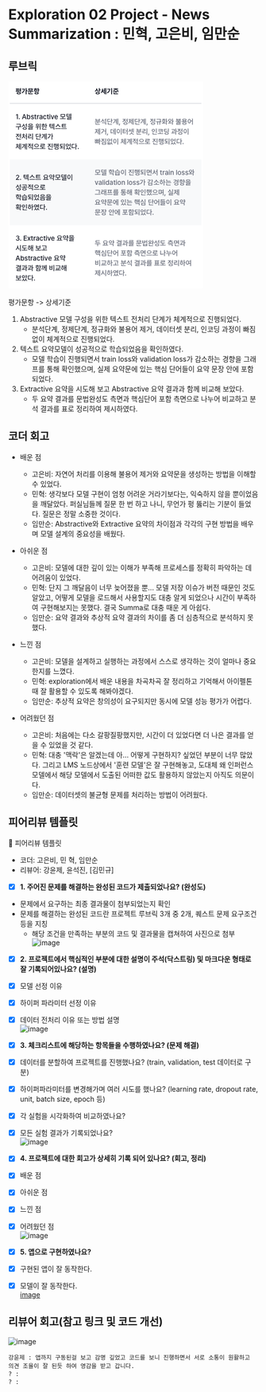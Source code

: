 # Exploration 02 Project - News Summarization : 민혁, 고은비, 임만순

## 루브릭

![alt text](readme_data/image.png)

평가문항 -> 상세기준

1. Abstractive 모델 구성을 위한 텍스트 전처리 단계가 체계적으로 진행되었다.
   - 분석단계, 정제단계, 정규화와 불용어 제거, 데이터셋 분리, 인코딩 과정이 빠짐없이 체계적으로 진행되었다.
2. 텍스트 요약모델이 성공적으로 학습되었음을 확인하였다.
   - 모델 학습이 진행되면서 train loss와 validation loss가 감소하는 경향을 그래프를 통해 확인했으며, 실제 요약문에 있는 핵심 단어들이 요약 문장 안에 포함되었다.
3. Extractive 요약을 시도해 보고 Abstractive 요약 결과과 함께 비교해 보았다.
   - 두 요약 결과를 문법완성도 측면과 핵심단어 포함 측면으로 나누어 비교하고 분석 결과를 표로 정리하여 제시하였다.

## 코더 회고

- 배운 점
  - 고은비: 자연어 처리를 이용해 불용어 제거와 요약문을 생성하는 방법을 이해할 수 있었다.
  - 민혁: 생각보다 모델 구현이 엄청 어려운 거라기보다는, 익숙하지 않을 뿐이었음을 깨달았다. 퍼실님들께 질문 한 번 하고 나니, 무언가 펑 뚫리는 기분이 들었다. 질문은 정말 소중한 것이다.
  - 임만순: Abstractive와 Extractive 요약의 차이점과 각각의 구현 방법을 배우며 모델 설계의 중요성을 배웠다.

- 아쉬운 점
  - 고은비: 모델에 대한 깊이 있는 이해가 부족해 프로세스를 정확히 파악하는 데 어려움이 있었다.
  - 민혁: 단지 그 깨달음이 너무 늦어졌을 뿐... 모델 저장 이슈가 버전 때문인 것도 알았고, 어떻게 모델을 로드해서 사용할지도 대충 알게 되었으나 시간이 부족하여 구현해보지는 못했다. 결국 Summa로 대충 때운 게 아쉽다.
  - 임만순: 요약 결과와 추상적 요약 결과의 차이를 좀 더 심층적으로 분석하지 못했다.

- 느낀 점
  - 고은비: 모델을 설계하고 실행하는 과정에서 스스로 생각하는 것이 얼마나 중요한지를 느꼈다.
  - 민혁: exploration에서 배운 내용을 차곡차곡 잘 정리하고 기억해서 아이펠톤 때 잘 활용할 수 있도록 해봐야겠다.
  - 임만순: 추상적 요약은 창의성이 요구되지만 동시에 모델 성능 평가가 어렵다.

- 어려웠던 점
  - 고은비: 처음에는 다소 갈팡질팡했지만, 시간이 더 있었다면 더 나은 결과를 얻을 수 있었을 것 같다.
  - 민혁: 대충 '맥락'은 알겠는데 아... 어떻게 구현하지? 싶었던 부분이 너무 많았다. 그리고 LMS 노드상에서 '훈련 모델'은 잘 구현해놓고, 도대체 왜 인퍼런스 모델에서 해당 모델에서 도출된 어떠한 값도 활용하지 않았는지 아직도 의문이다.
  - 임만순: 데이터셋의 불균형 문제를 처리하는 방법이 어려웠다.

## 피어리뷰 템플릿

🤔 피어리뷰 템플릿

- 코더: 고은비, 민 혁, 임만순
- 리뷰어: 강윤제, 윤석진, [김민규]

- [x]  **1. 주어진 문제를 해결하는 완성된 코드가 제출되었나요? (완성도)**
  - 문제에서 요구하는 최종 결과물이 첨부되었는지 확인
  - 문제를 해결하는 완성된 코드란 프로젝트 루브릭 3개 중 2개,
    퀘스트 문제 요구조건 등을 지칭
    - 해당 조건을 만족하는 부분의 코드 및 결과물을 캡쳐하여 사진으로 첨부  
   ![image](https://github.com/user-attachments/assets/c436a45d-f789-4837-8657-85127c7768cd)  


- [x]  **2. 프로젝트에서 핵심적인 부분에 대한 설명이 주석(닥스트링) 및 마크다운 형태로 잘 기록되어있나요? (설명)**
  - [x]  모델 선정 이유
  - [x]  하이퍼 파라미터 선정 이유
  - [x]  데이터 전처리 이유 또는 방법 설명  
   ![image](https://github.com/user-attachments/assets/1a7702c0-54bc-490f-8ba8-90052e7a6db6)


- [x]  **3. 체크리스트에 해당하는 항목들을 수행하였나요? (문제 해결)**
  - [x]  데이터를 분할하여 프로젝트를 진행했나요? (train, validation, test 데이터로 구분)
  - [x]  하이퍼파라미터를 변경해가며 여러 시도를 했나요? (learning rate, dropout rate, unit, batch size, epoch 등)
  - [x]  각 실험을 시각화하여 비교하였나요?
  - [x]  모든 실험 결과가 기록되었나요?  
   ![image](https://github.com/user-attachments/assets/03fb57e1-4e3c-493b-b618-7bb5f8ac093c)


- [x]  **4. 프로젝트에 대한 회고가 상세히 기록 되어 있나요? (회고, 정리)**
  - [x]  배운 점
  - [x]  아쉬운 점
  - [x]  느낀 점
  - [x]  어려웠던 점  
   ![image](https://github.com/user-attachments/assets/23c9ccac-9066-45d3-bc50-198050e6a5d8)


- [x]  **5.  앱으로 구현하였나요?**
  - [x]  구현된 앱이 잘 동작한다.
  - [x]  모델이 잘 동작한다.  
   [image](https://github.com/user-attachments/assets/c59abccf-9ed1-49ae-b0ef-62de4192acfb)


## 리뷰어 회고(참고 링크 및 코드 개선)

![image](https://github.com/user-attachments/assets/bc911c1b-0c05-4dd4-8ef0-c740cf3b8960)  

```Plaintext
강윤제 : 앱까지 구동된걸 보고 감명 깊었고 코드를 보니 진행하면서 서로 소통이 원활하고 의견 조율이 잘 된듯 하여 영감을 받고 갑니다.  
? :
? :
```
